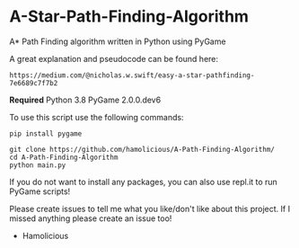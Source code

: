 # A-Star-Path-Finding-Algorithm
A* Path Finding algorithm written in Python using PyGame

A great explanation and pseudocode can be found here:
```
https://medium.com/@nicholas.w.swift/easy-a-star-pathfinding-7e6689c7f7b2
```

<strong>Required</strong>
Python 3.8
PyGame 2.0.0.dev6

To use this script use the following commands:
```
pip install pygame

git clone https://github.com/hamolicious/A-Path-Finding-Algorithm/
cd A-Path-Finding-Algorithm
python main.py
```

If you do not want to install any packages, you can also use repl.it to run PyGame scripts!

Please create issues to tell me what you like/don't like about this project.
If I missed anything please create an issue too!

 - Hamolicious
